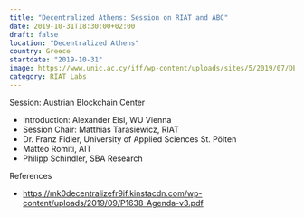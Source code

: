 ```yaml
---
title: "Decentralized Athens: Session on RIAT and ABC"
date: 2019-10-31T18:30:00+02:00
draft: false
location: "Decentralized Athens"
country: Greece
startdate: "2019-10-31"
image: https://www.unic.ac.cy/iff/wp-content/uploads/sites/5/2019/07/DECENTRALIZED-2019-The-%E2%80%98Father%E2%80%99-of-Blockchain-to-present-at-Athens-Conference4.jpg
category: RIAT Labs
---
```


Session: Austrian Blockchain Center

* Introduction: Alexander Eisl, WU Vienna
* Session Chair: Matthias Tarasiewicz, RIAT
* Dr. Franz Fidler, University of Applied Sciences St. Pölten
* Matteo Romiti, AIT
* Philipp Schindler, SBA Research


References
* https://mk0decentralizefr9if.kinstacdn.com/wp-content/uploads/2019/09/P1638-Agenda-v3.pdf
